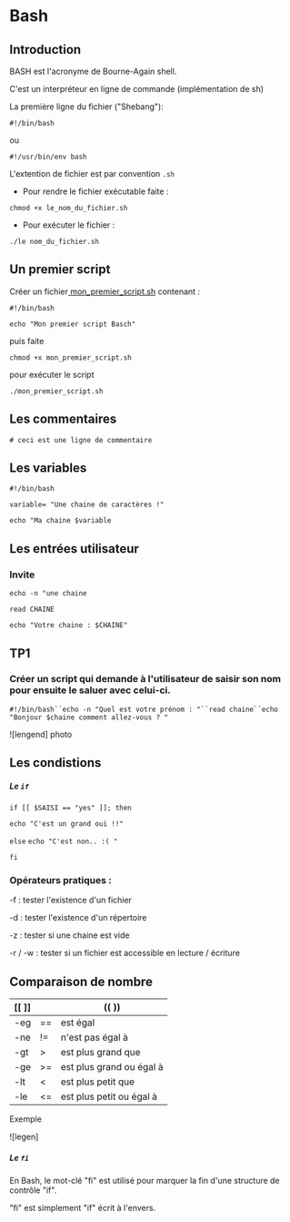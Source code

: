 # Bash

## Introduction

BASH est l'acronyme de Bourne-Again shell.

C'est un interpréteur en ligne de commande (implémentation de sh)

La première ligne du fichier ("Shebang"):

`#!/bin/bash`

ou

`#!/usr/bin/env bash`

L'extention de fichier est par convention `.sh`

* Pour rendre le fichier exécutable faite :

`chmod +x le_nom_du_fichier.sh`

* Pour exécuter le fichier :

`./le nom_du_fichier.sh`

## Un premier script

Créer un fichier<u> mon_premier_script.sh</u> contenant :

`#!/bin/bash`

`echo "Mon premier script Basch"`

puis faite

`chmod +x mon_premier_script.sh`

pour exécuter le script

`./mon_premier_script.sh`

## Les commentaires

`# ceci est une ligne de commentaire`

## Les variables

`#!/bin/bash`

`variable= "Une chaine de caractères !"`

`echo "Ma chaine $variable`

## Les entrées utilisateur

### Invite

`echo -n "une chaine`

`read CHAINE`

`echo "Votre chaine : $CHAINE"`

## TP1

### Créer un script qui demande à l'utilisateur de saisir son nom pour ensuite le saluer avec celui-ci.

`#!/bin/bash``echo -n "Quel est votre prénom : "``read chaine``echo "Bonjour $chaine comment allez-vous ? "`

![lengend] photo

## Les condistions

##### Le `if`

`if [[ $SAISI == "yes" ]]; then`

`echo "C'est un grand oui !!" `

`else` `echo "C'est non.. :( "`

`fi`

### Opérateurs pratiques :

-f : tester l'existence d'un fichier

-d : tester l'existence d'un répertoire

-z : tester si une chaine est vide

-r / -w : tester si un fichier est accessible en lecture / écriture


## Comparaison de nombre

| [[ ]] | | (( )) |
| --- | --- | --- |
| -eg | == | est égal |
| -ne | !=  | n'est pas égal à |
| -gt | >   | est plus grand que |
| -ge | >=  | est plus grand ou égal à |
| -lt | <   | est plus petit que |
| -le | <=  | est plus petit ou égal à |

Exemple

![legen]

##### Le `fi`

En Bash, le mot-clé "fi" est utilisé pour marquer la fin d'une structure de contrôle "if".

"fi" est simplement "if" écrit à l'envers.

